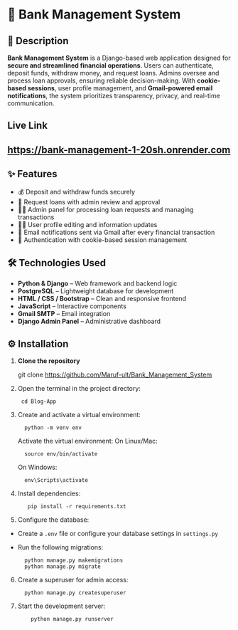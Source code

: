 
# 🏦 Bank Management System

## 📌 Description  
**Bank Management System** is a Django-based web application designed for **secure and streamlined financial operations**. Users can authenticate, deposit funds, withdraw money, and request loans. Admins oversee and process loan approvals, ensuring reliable decision-making. With **cookie-based sessions**, user profile management, and **Gmail-powered email notifications**, the system prioritizes transparency, privacy, and real-time communication.
## Live Link
## https://bank-management-1-20sh.onrender.com

## ✨ Features  
- 💰 Deposit and withdraw funds securely  
- 🧾 Request loans with admin review and approval  
- 🧑‍💼 Admin panel for processing loan requests and managing transactions  
- 🙍‍♂️ User profile editing and information updates  
- 📧 Email notifications sent via Gmail after every financial transaction  
- 🔐 Authentication with cookie-based session management  

## 🛠️ Technologies Used  
- **Python & Django** – Web framework and backend logic  
- **PostgreSQL** – Lightweight database for development  
- **HTML / CSS / Bootstrap** – Clean and responsive frontend  
- **JavaScript** – Interactive components  
- **Gmail SMTP** – Email integration  
- **Django Admin Panel** – Administrative dashboard  

## ⚙️ Installation  

1. **Clone the repository**

   git clone https://github.com/Maruf-ult/Bank_Management_System

2. Open the terminal in the project directory:
    ```
     cd Blog-App
    ```

3. Create and activate a virtual environment:
   ```
     python -m venv env
   ```
      Activate the virtual environment:
      On Linux/Mac:
   ```
     source env/bin/activate
   ```
   
      On Windows:
   ```
     env\Scripts\activate
   ```


5. Install dependencies:
    ```
       pip install -r requirements.txt
    ```

6. Configure the database:

- Create a `.env` file or configure your database settings in `settings.py`
- Run the following migrations:

  ```
    python manage.py makemigrations
    python manage.py migrate
  ```

6. Create a superuser for admin access:
   ```
     python manage.py createsuperuser

   ```

7. Start the development server:
    ```
        python manage.py runserver
    
    ```
